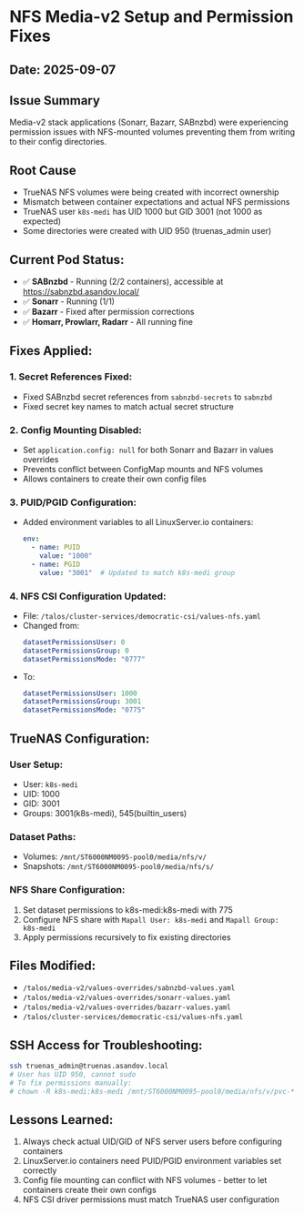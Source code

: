 # NFS Media-v2 Setup and Permission Fixes

## Date: 2025-09-07

## Issue Summary
Media-v2 stack applications (Sonarr, Bazarr, SABnzbd) were experiencing permission issues with NFS-mounted volumes preventing them from writing to their config directories.

## Root Cause
- TrueNAS NFS volumes were being created with incorrect ownership
- Mismatch between container expectations and actual NFS permissions
- TrueNAS user `k8s-medi` has UID 1000 but GID 3001 (not 1000 as expected)
- Some directories were created with UID 950 (truenas_admin user)

## Current Pod Status:
- ✅ **SABnzbd** - Running (2/2 containers), accessible at https://sabnzbd.asandov.local/
- ✅ **Sonarr** - Running (1/1)
- ✅ **Bazarr** - Fixed after permission corrections
- ✅ **Homarr, Prowlarr, Radarr** - All running fine

## Fixes Applied:

### 1. Secret References Fixed:
- Fixed SABnzbd secret references from `sabnzbd-secrets` to `sabnzbd`
- Fixed secret key names to match actual secret structure

### 2. Config Mounting Disabled:
- Set `application.config: null` for both Sonarr and Bazarr in values overrides
- Prevents conflict between ConfigMap mounts and NFS volumes
- Allows containers to create their own config files

### 3. PUID/PGID Configuration:
- Added environment variables to all LinuxServer.io containers:
  ```yaml
  env:
    - name: PUID
      value: "1000"
    - name: PGID
      value: "3001"  # Updated to match k8s-medi group
  ```

### 4. NFS CSI Configuration Updated:
- File: `/talos/cluster-services/democratic-csi/values-nfs.yaml`
- Changed from:
  ```yaml
  datasetPermissionsUser: 0
  datasetPermissionsGroup: 0
  datasetPermissionsMode: "0777"
  ```
- To:
  ```yaml
  datasetPermissionsUser: 1000
  datasetPermissionsGroup: 3001
  datasetPermissionsMode: "0775"
  ```

## TrueNAS Configuration:

### User Setup:
- User: `k8s-medi`
- UID: 1000
- GID: 3001
- Groups: 3001(k8s-medi), 545(builtin_users)

### Dataset Paths:
- Volumes: `/mnt/ST6000NM0095-pool0/media/nfs/v/`
- Snapshots: `/mnt/ST6000NM0095-pool0/media/nfs/s/`

### NFS Share Configuration:
1. Set dataset permissions to k8s-medi:k8s-medi with 775
2. Configure NFS share with `Mapall User: k8s-medi` and `Mapall Group: k8s-medi`
3. Apply permissions recursively to fix existing directories

## Files Modified:
- `/talos/media-v2/values-overrides/sabnzbd-values.yaml`
- `/talos/media-v2/values-overrides/sonarr-values.yaml`
- `/talos/media-v2/values-overrides/bazarr-values.yaml`
- `/talos/cluster-services/democratic-csi/values-nfs.yaml`

## SSH Access for Troubleshooting:
```bash
ssh truenas_admin@truenas.asandov.local
# User has UID 950, cannot sudo
# To fix permissions manually:
# chown -R k8s-medi:k8s-medi /mnt/ST6000NM0095-pool0/media/nfs/v/pvc-*
```

## Lessons Learned:
1. Always check actual UID/GID of NFS server users before configuring containers
2. LinuxServer.io containers need PUID/PGID environment variables set correctly
3. Config file mounting can conflict with NFS volumes - better to let containers create their own configs
4. NFS CSI driver permissions must match TrueNAS user configuration